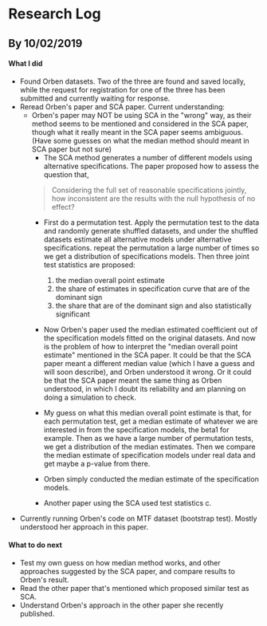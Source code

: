 # Research Log
## By 10/02/2019

#### What I did

- Found Orben datasets. Two of the three are found and saved locally, while the request for registration for one of the three has been submitted and currently waiting for response. 
- Reread Orben's paper and SCA paper. Current understanding: 
    - Orben's paper may NOT be using SCA in the "wrong" way, as their method seems to be mentioned and considered in the SCA paper, though what it really meant in the SCA paper seems ambiguous. (Have some guesses on what the median method should meant in SCA paper but not sure)
        - The SCA method generates a number of different models using alternative specifications. The paper proposed how to assess the question that, 
        > Considering the full set of reasonable specifications jointly, how inconsistent are the results with the null hypothesis of no effect? 
        - First do a permutation test. Apply the permutation test to the data and randomly generate shuffled datasets, and under the shuffled datasets estimate all alternative models under alternative specifications. repeat the permutation a large number of times so we get a distribution of specifications models. Then three joint test statistics are proposed: 
            1. the median overall point estimate
            2. the share of estimates in specification curve that are of the dominant sign
            3. the share that are of the dominant sign and also statistically significant
            
        - Now Orben's paper used the median estimated coefficient out of the specification models fitted on the original datasets. And now is the problem of how to interpret the "median overall point estimate" mentioned in the SCA paper. It could be that the SCA paper meant a different median value (which I have a guess and will soon describe), and Orben understood it wrong. Or it could be that the SCA paper meant the same thing as Orben understood, in which I doubt its reliability and am planning on doing a simulation to check. 
        - My guess on what this median overall point estimate is that, for each permutation test, get a median estimate of whatever we are interested in from the specification models, the beta1 for example. Then as we have a large number of permutation tests, we get a distribution of the median estimates. Then we compare the median estimate of specification models under real data and get maybe a p-value from there. 
        - Orben simply conducted the median estimate of the specification models.
        - Another paper using the SCA used test statistics c. 
- Currently running Orben's code on MTF dataset (bootstrap test). Mostly understood her approach in this paper.

#### What to do next

- Test my own guess on how median method works, and other approaches suggested by the SCA paper, and compare results to Orben's result.
- Read the other paper that's mentioned which proposed similar test as SCA. 
- Understand Orben's approach in the other paper she recently published. 
